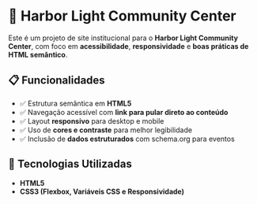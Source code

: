 # 🌟 Harbor Light Community Center

Este é um projeto de site institucional para o **Harbor Light Community Center**, com foco em **acessibilidade**, **responsividade** e **boas práticas de HTML semântico**.

## 📋 Funcionalidades
- ✅ Estrutura semântica em **HTML5**
- ✅ Navegação acessível com **link para pular direto ao conteúdo**
- ✅ Layout **responsivo** para desktop e mobile
- ✅ Uso de **cores e contraste** para melhor legibilidade
- ✅ Inclusão de **dados estruturados** com schema.org para eventos

## 🎨 Tecnologias Utilizadas
- **HTML5**
- **CSS3 (Flexbox, Variáveis CSS e Responsividade)**